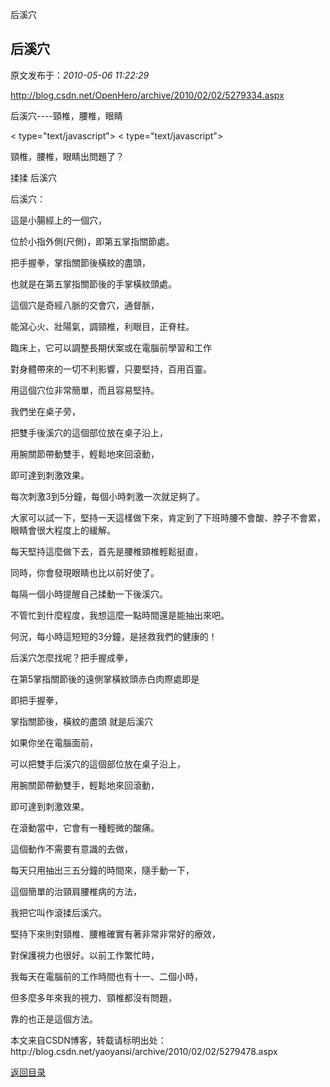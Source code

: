 后溪穴
## 后溪穴

 原文发布于：*2010-05-06 11:22:29*

[
http&#58;//blog.csdn.net/OpenHero/archive/2010/02/02/5279334.aspx](http&#58;//blog.csdn.net/OpenHero/archive/2010/02/02/5279334.aspx)

后溪穴----頸椎，腰椎，眼睛

< type="text/javascript">
< type="text/javascript">

頸椎，腰椎，眼睛出問題了？

揉揉 后溪穴

后溪穴：

這是小腸經上的一個穴，

位於小指外側(尺側)，即第五掌指關節處。

把手握拳，掌指關節後橫紋的盡頭，

也就是在第五掌指關節後的手掌橫紋頭處。

這個穴是奇經八脈的交會穴，通督脈，

能瀉心火、壯陽氣，調頸椎，利眼目，正脊柱。

臨床上，它可以調整長期伏案或在電腦前學習和工作

對身體帶來的一切不利影響，只要堅持，百用百靈。

用這個穴位非常簡單，而且容易堅持。

我們坐在桌子旁，

把雙手後溪穴的這個部位放在桌子沿上，

用腕關節帶動雙手，輕鬆地來回滾動，

即可達到刺激效果。

每次刺激3到5分鐘，每個小時刺激一次就足夠了。 

大家可以試一下，堅持一天這樣做下來，肯定到了下班時腰不會酸、脖子不會累，眼睛會很大程度上的緩解。

每天堅持這麼做下去，首先是腰椎頸椎輕鬆挺直，

同時，你會發現眼睛也比以前好使了。

每隔一個小時提醒自己揉動一下後溪穴。

不管忙到什麼程度，我想這麼一點時間還是能抽出來吧。

何況，每小時這短短的3分鐘，是拯救我們的健康的！

后溪穴怎麼找呢？把手握成拳，

在第5掌指關節後的遠側掌橫紋頭赤白肉際處即是

即把手握拳，

掌指關節後，橫紋的盡頭 就是后溪穴

如果你坐在電腦面前，

可以把雙手后溪穴的這個部位放在桌子沿上，

用腕關節帶動雙手，輕鬆地來回滾動，

即可達到刺激效果。

在滾動當中，它會有一種輕微的酸痛。

這個動作不需要有意識的去做，

每天只用抽出三五分鐘的時間來，隨手動一下，

這個簡單的治頸肩腰椎病的方法，

我把它叫作滾揉后溪穴。

堅持下來則對頸椎、腰椎確實有著非常非常好的療效，

對保護視力也很好。以前工作繁忙時，

我每天在電腦前的工作時間也有十一、二個小時，

但多麼多年來我的視力、頸椎都沒有問題，

靠的也正是這個方法。

本文来自CSDN博客，转载请标明出处：http&#58;//blog.csdn.net/yaoyansi/archive/2010/02/02/5279478.aspx

[返回目录](index.html)
